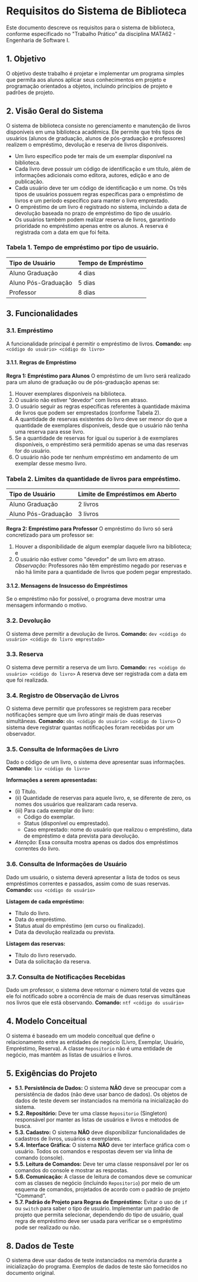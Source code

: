 # Requisitos do Sistema de Biblioteca

Este documento descreve os requisitos para o sistema de biblioteca, conforme especificado no "Trabalho Prático" da disciplina MATA62 - Engenharia de Software I.

## 1. Objetivo

O objetivo deste trabalho é projetar e implementar um programa simples que permita aos alunos aplicar seus conhecimentos em projeto e programação orientados a objetos, incluindo princípios de projeto e padrões de projeto.

## 2. Visão Geral do Sistema

O sistema de biblioteca consiste no gerenciamento e manutenção de livros disponíveis em uma biblioteca acadêmica. Ele permite que três tipos de usuários (alunos de graduação, alunos de pós-graduação e professores) realizem o empréstimo, devolução e reserva de livros disponíveis.

*   Um livro específico pode ter mais de um exemplar disponível na biblioteca.
*   Cada livro deve possuir um código de identificação e um título, além de informações adicionais como editora, autores, edição e ano de publicação.
*   Cada usuário deve ter um código de identificação e um nome. Os três tipos de usuários possuem regras específicas para o empréstimo de livros e um período específico para manter o livro emprestado.
*   O empréstimo de um livro é registrado no sistema, incluindo a data de devolução baseada no prazo de empréstimo do tipo de usuário.
*   Os usuários também podem realizar reserva de livros, garantindo prioridade no empréstimo apenas entre os alunos. A reserva é registrada com a data em que foi feita.

### Tabela 1. Tempo de empréstimo por tipo de usuário.

| Tipo de Usuário      | Tempo de Empréstimo |
| :------------------- | :------------------ |
| Aluno Graduação      | 4 dias              |
| Aluno Pós-Graduação | 5 dias              |
| Professor            | 8 dias              |

## 3. Funcionalidades

### 3.1. Empréstimo

A funcionalidade principal é permitir o empréstimo de livros.
**Comando:** `emp <código do usuário> <código do livro>`

#### 3.1.1. Regras de Empréstimo

**Regra 1: Empréstimo para Alunos**
O empréstimo de um livro será realizado para um aluno de graduação ou de pós-graduação apenas se:
1.  Houver exemplares disponíveis na biblioteca.
2.  O usuário não estiver “devedor” com livros em atraso.
3.  O usuário seguir as regras específicas referentes à quantidade máxima de livros que podem ser emprestados (conforme Tabela 2).
4.  A quantidade de reservas existentes do livro deve ser menor do que a quantidade de exemplares disponíveis, desde que o usuário não tenha uma reserva para esse livro.
5.  Se a quantidade de reservas for igual ou superior à de exemplares disponíveis, o empréstimo será permitido apenas se uma das reservas for do usuário.
6.  O usuário não pode ter nenhum empréstimo em andamento de um exemplar desse mesmo livro.

### Tabela 2. Limites da quantidade de livros para empréstimo.

| Tipo de Usuário      | Limite de Empréstimos em Aberto |
| :------------------- | :------------------------------ |
| Aluno Graduação      | 2 livros                        |
| Aluno Pós-Graduação | 3 livros                        |

**Regra 2: Empréstimo para Professor**
O empréstimo do livro só será concretizado para um professor se:
1.  Houver a disponibilidade de algum exemplar daquele livro na biblioteca; e
2.  O usuário não estiver como "devedor" de um livro em atraso.
*Observação:* Professores não têm empréstimo negado por reservas e não há limite para a quantidade de livros que podem pegar emprestado.

#### 3.1.2. Mensagens de Insucesso do Empréstimos
Se o empréstimo não for possível, o programa deve mostrar uma mensagem informando o motivo.

### 3.2. Devolução

O sistema deve permitir a devolução de livros.
**Comando:** `dev <código do usuário> <código do livro emprestado>`

### 3.3. Reserva

O sistema deve permitir a reserva de um livro.
**Comando:** `res <código do usuário> <código do livro>`
A reserva deve ser registrada com a data em que foi realizada.

### 3.4. Registro de Observação de Livros

O sistema deve permitir que professores se registrem para receber notificações sempre que um livro atingir mais de duas reservas simultâneas.
**Comando:** `obs <código do usuário> <código do livro>`
O sistema deve registrar quantas notificações foram recebidas por um observador.

### 3.5. Consulta de Informações de Livro

Dado o código de um livro, o sistema deve apresentar suas informações.
**Comando:** `liv <código do livro>`

**Informações a serem apresentadas:**
*   (i) Título.
*   (ii) Quantidade de reservas para aquele livro, e, se diferente de zero, os nomes dos usuários que realizaram cada reserva.
*   (iii) Para cada exemplar do livro:
    *   Código do exemplar.
    *   Status (disponível ou emprestado).
    *   Caso emprestado: nome do usuário que realizou o empréstimo, data de empréstimo e data prevista para devolução.
*   *Atenção:* Essa consulta mostra apenas os dados dos empréstimos correntes do livro.

### 3.6. Consulta de Informações de Usuário

Dado um usuário, o sistema deverá apresentar a lista de todos os seus empréstimos correntes e passados, assim como de suas reservas.
**Comando:** `usu <código do usuário>`

**Listagem de cada empréstimo:**
*   Título do livro.
*   Data do empréstimo.
*   Status atual do empréstimo (em curso ou finalizado).
*   Data da devolução realizada ou prevista.

**Listagem das reservas:**
*   Título do livro reservado.
*   Data da solicitação da reserva.

### 3.7. Consulta de Notificações Recebidas

Dado um professor, o sistema deve retornar o número total de vezes que ele foi notificado sobre a ocorrência de mais de duas reservas simultâneas nos livros que ele está observando.
**Comando:** `ntf <código do usuário>`

## 4. Modelo Conceitual

O sistema é baseado em um modelo conceitual que define o relacionamento entre as entidades de negócio (Livro, Exemplar, Usuário, Empréstimo, Reserva). A classe `Repositorio` não é uma entidade de negócio, mas mantém as listas de usuários e livros.

## 5. Exigências do Projeto

*   **5.1. Persistência de Dados:** O sistema **NÃO** deve se preocupar com a persistência de dados (não deve usar banco de dados). Os objetos de dados de teste devem ser instanciados na memória na inicialização do sistema.
*   **5.2. Repositório:** Deve ter uma classe `Repositorio` (Singleton) responsável por manter as listas de usuários e livros e métodos de busca.
*   **5.3. Cadastro:** O sistema **NÃO** deve disponibilizar funcionalidades de cadastros de livros, usuários e exemplares.
*   **5.4. Interface Gráfica:** O sistema **NÃO** deve ter interface gráfica com o usuário. Todos os comandos e respostas devem ser via linha de comando (console).
*   **5.5. Leitura de Comandos:** Deve ter uma classe responsável por ler os comandos do console e mostrar as respostas.
*   **5.6. Comunicação:** A classe de leitura de comandos deve se comunicar com as classes de negócio (incluindo `Repositorio`) por meio de um esquema de comandos, projetados de acordo com o padrão de projeto "Command".
*   **5.7. Padrão de Projeto para Regras de Empréstimo:** Evitar o uso de `if` ou `switch` para saber o tipo de usuário. Implementar um padrão de projeto que permita selecionar, dependendo do tipo de usuário, qual regra de empréstimo deve ser usada para verificar se o empréstimo pode ser realizado ou não.

## 8. Dados de Teste

O sistema deve usar dados de teste instanciados na memória durante a inicialização do programa. Exemplos de dados de teste são fornecidos no documento original.
